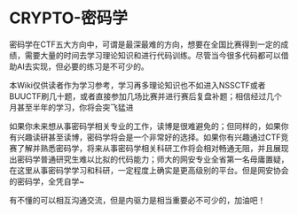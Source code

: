 # CRYPTO-密码学

密码学在CTF五大方向中，可谓是最深最难的方向，想要在全国比赛得到一定的成绩，需要大量的时间去学习理论知识和进行代码训练。尽管当今很多代码都可以借助AI去实现，但必要的练习是不可少的。

本Wiki仅供读者作为学习参考，学习再多理论知识也不如进入NSSCTF或者BUUCTF刷几十题，或者直接参加几场比赛并进行赛后复盘补题；相信经过几个月甚至半年的学习，你将会突飞猛进

如果你未来想从事密码学相关专业的工作，读博是很难避免的；但同样的，如果你有兴趣读研甚至读博，密码学将会是一个非常好的选择。如果你有兴趣通过CTF竞赛了解并熟悉密码学，将来从事密码学相关科研工作将会相对畅通无阻，并且展现出密码学普通研究生难以比拟的代码能力；师大的网安专业全省第一名毋庸置疑，在这里从事密码学学习和科研，一定程度上确实是更高级别的平台。但是网安协会的密码学，全凭自学~

有不懂的可以相互沟通交流，但是内驱力是相当重要必不可少的，加油吧！

